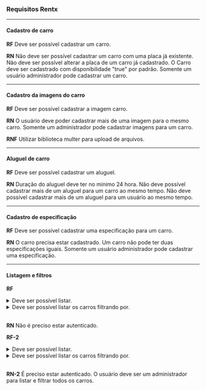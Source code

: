 ### Requisitos Rentx

---

#### Cadastro de carro

**RF**
Deve ser possível cadastrar um carro.

**RN**
Não deve ser possível cadastrar um carro com uma placa já existente.
Não deve ser possível alterar a placa de um carro já cadastrado.
O Carro deve ser cadastrado com disponibilidade "true" por padrão.
Somente um usuário administrador pode cadastrar um carro.

---

#### Cadastro da imagens do carro

**RF**
Deve ser possível cadastrar a imagem carro.

**RN**
O usuário deve poder cadastrar mais de uma imagem para o mesmo carro.
Somente um administrador pode cadastrar imagens para um carro.

**RNF**
Utilizar biblioteca multer para upload de arquivos.

---

#### Aluguel de carro

**RF**
Deve ser possível cadastrar um aluguel.

**RN**
Duração do aluguel deve ter no mínimo 24 hora.
Não deve possível cadastrar mais de um aluguel para um carro ao mesmo tempo.
Não deve possível cadastrar mais de um aluguel para um usuário ao mesmo tempo.

---

#### Cadastro de especificação

**RF**
Deve ser possível cadastrar uma especificação para um carro.

**RN**
O carro precisa estar cadastrado.
Um carro não pode ter duas especificações iguais.
Somente um usuário administrador pode cadastrar uma especificação.

---

#### Listagem e filtros

**RF**

<details>
  <summary>Deve ser possível listar.</summary>
  
  <ul>
    <li>todas as especificações.</li>
    <li>todos os carros disponíveis.</li>
    <li>todas as categorias.</li>
  </ul> 
</details>

<details>
  <summary>Deve ser possível listar os carros filtrando por.</summary>
  
  <ul>
    <li>nome da categoria.</li>
    <li>marca.</li>
    <li>nome do carro.</li>
  </ul> 
</details>

<br/>

**RN**
Não é preciso estar autenticado.

**RF-2**

<details>
  <summary>Deve ser possível listar.</summary>
  
  <ul>
    <li>todos os carros.</li>
  </ul> 
</details>

<details>
  <summary>Deve ser possível listar os carros filtrando por.</summary>
  
  <ul>
    <li>disponibilidade</li>
    <li>nome da categoria.</li>
    <li>marca.</li>
    <li>nome do carro.</li>
  </ul> 
</details>

<br/>

**RN-2**
É preciso estar autenticado.
O usuário deve ser um administrador para listar e filtrar todos os carros.
